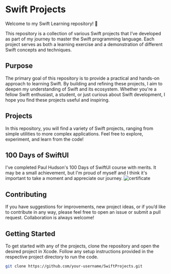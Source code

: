 # Swift Projects

Welcome to my Swift Learning repository! 🎉

This repository is a collection of various Swift projects that I’ve developed as part of my journey to master the Swift programming language. Each project serves as both a learning exercise and a demonstration of different Swift concepts and techniques.

## Purpose

The primary goal of this repository is to provide a practical and hands-on approach to learning Swift. By building and refining these projects, I aim to deepen my understanding of Swift and its ecosystem. Whether you're a fellow Swift enthusiast, a student, or just curious about Swift development, I hope you find these projects useful and inspiring.

## Projects

In this repository, you will find a variety of Swift projects, ranging from simple utilities to more complex applications. Feel free to explore, experiment, and learn from the code!

## 100 Days of SwiftUI

I've completed Paul Hudson's 100 Days of SwiftUI course with merits. It may be a small achievement, but I'm proud of myself and I think it's important to take a moment and appreciate our journey.
![certificate](https://github.com/user-attachments/assets/5101b22c-4903-47f2-bcce-f6e8ffae3ef7)

## Contributing

If you have suggestions for improvements, new project ideas, or if you’d like to contribute in any way, please feel free to open an issue or submit a pull request. Collaboration is always welcome!

## Getting Started

To get started with any of the projects, clone the repository and open the desired project in Xcode. Follow any setup instructions provided in the respective project directory to run the code.

```bash
git clone https://github.com/your-username/SwiftProjects.git

